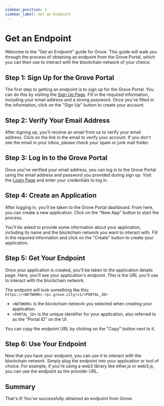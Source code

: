 ```yaml
---
sidebar_position: 3
sidebar_label: Get an Endpoint
---
```


# Get an Endpoint

Welcome to the "Get an Endpoint" guide for Grove. This guide will walk you through the process of obtaining an endpoint from the Grove Portal, which you can then use to interact with the blockchain network of your choice.

## Step 1: Sign Up for the Grove Portal

The first step to getting an endpoint is to sign up for the Grove Portal. You can do this by visiting the [Sign Up Page](https://portal.grove.city/api/auth/auth0?signup=true). Fill in the required information, including your email address and a strong password. Once you've filled in the information, click on the "Sign Up" button to create your account.

## Step 2: Verify Your Email Address

After signing up, you'll receive an email from us to verify your email address. Click on the link in the email to verify your account. If you don't see the email in your inbox, please check your spam or junk mail folder.

## Step 3: Log In to the Grove Portal

Once you've verified your email address, you can log in to the Grove Portal using the email address and password you provided during sign up. Visit the [Login Page](https://portal.grove.city/api/auth/auth0) and enter your credentials to log in.

## Step 4: Create an Application

After logging in, you'll be taken to the Grove Portal dashboard. From here, you can create a new application. Click on the "New App" button to start the process.

You'll be asked to provide some information about your application, including its name and the blockchain network you want to interact with. Fill in the required information and click on the "Create" button to create your application.

## Step 5: Get Your Endpoint

Once your application is created, you'll be taken to the application details page. Here, you'll see your application's endpoint. This is the URL you'll use to interact with the blockchain network.

The endpoint will look something like this: `https://<NETWORK>.rpc.grove.city/v1/<PORTAL_ID>`

- `<NETWORK>` is the blockchain network you selected when creating your application.
- `<PORTAL_ID>` is the unique identifier for your application, also referred to as the "Portal ID" on the UI.

You can copy the endpoint URL by clicking on the "Copy" button next to it.

## Step 6: Use Your Endpoint

Now that you have your endpoint, you can use it to interact with the blockchain network. Simply plug the endpoint into your application or tool of choice. For example, if you're using a web3 library like ether.js or web3.js, you can use the endpoint as the provider URL.

## Summary

That's it! You've successfully obtained an endpoint from Grove.
